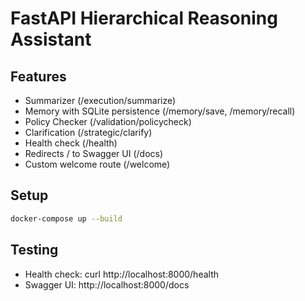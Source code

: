 # FastAPI Hierarchical Reasoning Assistant

## Features
- Summarizer (/execution/summarize)
- Memory with SQLite persistence (/memory/save, /memory/recall)
- Policy Checker (/validation/policycheck)
- Clarification (/strategic/clarify)
- Health check (/health)
- Redirects / to Swagger UI (/docs)
- Custom welcome route (/welcome)

## Setup
```bash
docker-compose up --build
```

## Testing
- Health check: curl http://localhost:8000/health
- Swagger UI: http://localhost:8000/docs
